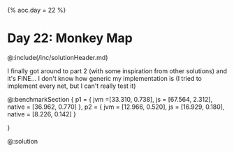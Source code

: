 {% aoc.day = 22 %}

# Day 22: Monkey Map

@:include(/inc/solutionHeader.md)

I finally got around to part 2 (with some inspiration from other solutions) and it's FINE...
I don't know how generic my implementation is (I tried to implement every net, but I can't really test it)

@:benchmarkSection {
p1 = {
jvm =[33.310, 0.738],
js =  [67.564, 2.312],
native = [36.962, 0.770]
},
p2 = {
jvm = [12.966, 0.520],
js = [16.929, 0.180],
native = [8.226, 0.142]
}

}

@:solution